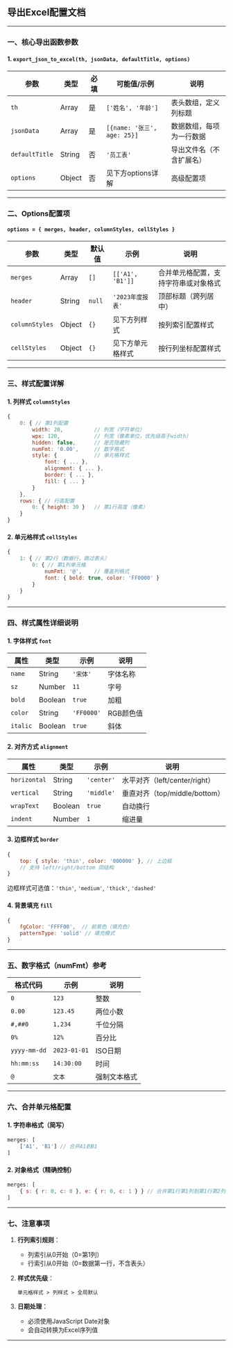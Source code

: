 ## 导出Excel配置文档

---

### **一、核心导出函数参数**
#### 1. `export_json_to_excel(th, jsonData, defaultTitle, options)`
| 参数 | 类型 | 必填 | 可能值/示例 | 说明 |
|------|------|------|------------|------|
| `th` | Array | 是 | `['姓名', '年龄']` | 表头数组，定义列标题 |
| `jsonData` | Array | 是 | `[{name: '张三', age: 25}]` | 数据数组，每项为一行数据 |
| `defaultTitle` | String | 否 | `'员工表'` | 导出文件名（不含扩展名） |
| `options` | Object | 否 | 见下方options详解 | 高级配置项 |

---

### **二、Options配置项**
#### `options = { merges, header, columnStyles, cellStyles }`
| 参数 | 类型 | 默认值 | 示例 | 说明 |
|------|------|-------|------|------|
| `merges` | Array | `[]` | `[['A1', 'B1']]` | 合并单元格配置，支持字符串或对象格式 |
| `header` | String | `null` | `'2023年度报表'` | 顶部标题（跨列居中） |
| `columnStyles` | Object | `{}` | 见下方列样式 | 按列索引配置样式 |
| `cellStyles` | Object | `{}` | 见下方单元格样式 | 按行列坐标配置样式 |

---

### **三、样式配置详解**
#### 1. 列样式 `columnStyles`
```javascript
{
    0: { // 第1列配置
        width: 20,          // 列宽（字符单位）
        wpx: 120,           // 列宽（像素单位，优先级高于width）
        hidden: false,      // 是否隐藏列
        numFmt: '0.00',     // 数字格式
        style: {            // 单元格样式
            font: { ... },
            alignment: { ... },
            border: { ... },
            fill: { ... }
        }
    },
    rows: { // 行高配置
        0: { height: 30 }   // 第1行高度（像素）
    }
}
```

#### 2. 单元格样式 `cellStyles`
```javascript
{
    1: { // 第2行（数据行，跳过表头）
        0: { // 第1列单元格
            numFmt: '@',    // 覆盖列格式
            font: { bold: true, color: 'FF0000' }
        }
    }
}
```

---

### **四、样式属性详细说明**
#### 1. 字体样式 `font`
| 属性 | 类型 | 示例 | 说明 |
|------|------|------|------|
| `name` | String | `'宋体'` | 字体名称 |
| `sz` | Number | `11` | 字号 |
| `bold` | Boolean | `true` | 加粗 |
| `color` | String | `'FF0000'` | RGB颜色值 |
| `italic` | Boolean | `true` | 斜体 |

#### 2. 对齐方式 `alignment`
| 属性 | 类型 | 示例 | 说明 |
|------|------|------|------|
| `horizontal` | String | `'center'` | 水平对齐（left/center/right） |
| `vertical` | String | `'middle'` | 垂直对齐（top/middle/bottom） |
| `wrapText` | Boolean | `true` | 自动换行 |
| `indent` | Number | `1` | 缩进量 |

#### 3. 边框样式 `border`
```javascript
{
    top: { style: 'thin', color: '000000' }, // 上边框
    // 支持 left/right/bottom 同结构
}
```
边框样式可选值：`'thin'`, `'medium'`, `'thick'`, `'dashed'`

#### 4. 背景填充 `fill`
```javascript
{
    fgColor: 'FFFF00',  // 前景色（填充色）
    patternType: 'solid' // 填充模式
}
```

---

### **五、数字格式（numFmt）参考**
| 格式代码 | 示例 | 说明 |
|----------|------|------|
| `0` | `123` | 整数 |
| `0.00` | `123.45` | 两位小数 |
| `#,##0` | `1,234` | 千位分隔 |
| `0%` | `12%` | 百分比 |
| `yyyy-mm-dd` | `2023-01-01` | ISO日期 |
| `hh:mm:ss` | `14:30:00` | 时间 |
| `@` | `文本` | 强制文本格式 |

---

### **六、合并单元格配置**
#### 1. 字符串格式（简写）
```javascript
merges: [
    ['A1', 'B1'] // 合并A1到B1
]
```

#### 2. 对象格式（精确控制）
```javascript
merges: [
    { s: { r: 0, c: 0 }, e: { r: 0, c: 1 } } // 合并第1行第1列到第1行第2列
]
```

---

### **七、注意事项**
1. **行列索引规则**：
   - 列索引从0开始（0=第1列）
   - 行索引从0开始（0=数据第一行，不含表头）

2. **样式优先级**：
   ```
   单元格样式 > 列样式 > 全局默认
   ```

3. **日期处理**：
   - 必须使用JavaScript Date对象
   - 会自动转换为Excel序列值


---